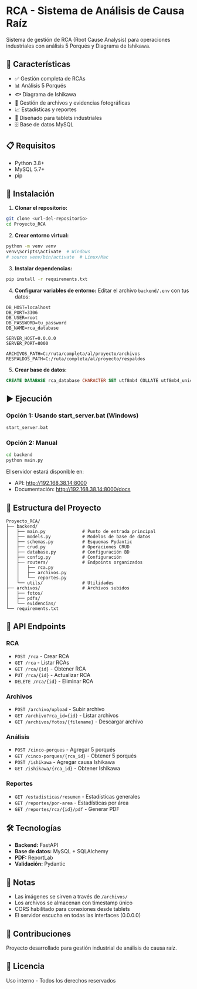 # RCA - Sistema de Análisis de Causa Raíz

Sistema de gestión de RCA (Root Cause Analysis) para operaciones industriales con análisis 5 Porqués y Diagrama de Ishikawa.

## 🚀 Características

- ✅ Gestión completa de RCAs
- 📊 Análisis 5 Porqués
- 🐟 Diagrama de Ishikawa
- 📸 Gestión de archivos y evidencias fotográficas
- 📈 Estadísticas y reportes
- 📱 Diseñado para tablets industriales
- 🗄️ Base de datos MySQL

## 📋 Requisitos

- Python 3.8+
- MySQL 5.7+
- pip

## 🔧 Instalación

1. **Clonar el repositorio:**
```bash
git clone <url-del-repositorio>
cd Proyecto_RCA
```

2. **Crear entorno virtual:**
```bash
python -m venv venv
venv\Scripts\activate  # Windows
# source venv/bin/activate  # Linux/Mac
```

3. **Instalar dependencias:**
```bash
pip install -r requirements.txt
```

4. **Configurar variables de entorno:**
Editar el archivo `backend/.env` con tus datos:
```env
DB_HOST=localhost
DB_PORT=3306
DB_USER=root
DB_PASSWORD=tu_password
DB_NAME=rca_database

SERVER_HOST=0.0.0.0
SERVER_PORT=8000

ARCHIVOS_PATH=C:/ruta/completa/al/proyecto/archivos
RESPALDOS_PATH=C:/ruta/completa/al/proyecto/respaldos
```

5. **Crear base de datos:**
```sql
CREATE DATABASE rca_database CHARACTER SET utf8mb4 COLLATE utf8mb4_unicode_ci;
```

## ▶️ Ejecución

### Opción 1: Usando start_server.bat (Windows)
```bash
start_server.bat
```

### Opción 2: Manual
```bash
cd backend
python main.py
```

El servidor estará disponible en:
- API: http://192.168.38.14:8000
- Documentación: http://192.168.38.14:8000/docs

## 📁 Estructura del Proyecto

```
Proyecto_RCA/
├── backend/
│   ├── main.py              # Punto de entrada principal
│   ├── models.py            # Modelos de base de datos
│   ├── schemas.py           # Esquemas Pydantic
│   ├── crud.py              # Operaciones CRUD
│   ├── database.py          # Configuración BD
│   ├── config.py            # Configuración
│   ├── routers/             # Endpoints organizados
│   │   ├── rca.py
│   │   ├── archivos.py
│   │   └── reportes.py
│   └── utils/               # Utilidades
├── archivos/                # Archivos subidos
│   ├── fotos/
│   ├── pdfs/
│   └── evidencias/
└── requirements.txt
```

## 🔌 API Endpoints

### RCA
- `POST /rca` - Crear RCA
- `GET /rca` - Listar RCAs
- `GET /rca/{id}` - Obtener RCA
- `PUT /rca/{id}` - Actualizar RCA
- `DELETE /rca/{id}` - Eliminar RCA

### Archivos
- `POST /archivo/upload` - Subir archivo
- `GET /archivo?rca_id={id}` - Listar archivos
- `GET /archivos/fotos/{filename}` - Descargar archivo

### Análisis
- `POST /cinco-porques` - Agregar 5 porqués
- `GET /cinco-porques/{rca_id}` - Obtener 5 porqués
- `POST /ishikawa` - Agregar causa Ishikawa
- `GET /ishikawa/{rca_id}` - Obtener Ishikawa

### Reportes
- `GET /estadisticas/resumen` - Estadísticas generales
- `GET /reportes/por-area` - Estadísticas por área
- `GET /reportes/rca/{id}/pdf` - Generar PDF

## 🛠️ Tecnologías

- **Backend:** FastAPI
- **Base de datos:** MySQL + SQLAlchemy
- **PDF:** ReportLab
- **Validación:** Pydantic

## 📝 Notas

- Las imágenes se sirven a través de `/archivos/`
- Los archivos se almacenan con timestamp único
- CORS habilitado para conexiones desde tablets
- El servidor escucha en todas las interfaces (0.0.0.0)

## 🤝 Contribuciones

Proyecto desarrollado para gestión industrial de análisis de causa raíz.

## 📄 Licencia

Uso interno - Todos los derechos reservados
